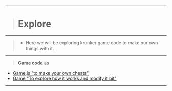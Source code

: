 __________________________________
># Explore
__________________________________
>- Here we will be exploring krunker game code to make our own things with it.
__________________________________
>**Game code** as
- [Game.js "to make your own cheats"](https://github.com/ZaResX/KrunkerZares/tree/master/explore/game.js)
- [Game "To explore how it works and modify it bit"](https://github.com/ZaResX/KrunkerZares/tree/master/explore/game)
__________________________________
